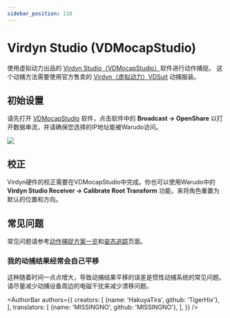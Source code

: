 ```yaml
---
sidebar_position: 110
---
```


# Virdyn Studio (VDMocapStudio)

使用虚拟动力出品的 [Virdyn Studio（VDMocapStudio）](https://www.virdynm.com/virdyn-vdmocap-studio-motion-capture-software-system-for-vdsuit-full-product/)软件进行动作捕捉。 这个动捕方法需要使用官方售卖的 [Virdyn（虚拟动力）VDSuit](https://www.virdynm.com/virdyn-vdsuit-full-for-full-body-function-inertia-motion-capture-suit-product/) 动捕服装。

## 初始设置

请先打开 [VDMocapStudio](https://www.virdynm.com/virdyn-vdmocap-studio-motion-capture-software-system-for-vdsuit-full-product/) 软件，点击软件中的 **Broadcast → OpenShare** 以打开数据串流，并请确保您选择的IP地址能被Warudo访问。

![](/doc-img/en-virdyn-1.png)

## 校正

Virdyn硬件的校正需要在VDMocapStudio中完成。你也可以使用Warudo中的 **Virdyn Studio Receiver → Calibrate Root Transform** 功能，来将角色重置为默认的位置和方向。

## 常见问题

常见问题请参考[动作捕捉方案一览](overview#FAQ)和[姿态追踪](body-tracking#FAQ)页面。

### 我的动捕结果经常会自己平移

这种随着时间一点点增大，导致动捕结果平移的误差是惯性动捕系统的常见问题。请尽量减少动捕设备周边的电磁干扰来减少漂移问题。

<AuthorBar authors={{
  creators: [
    {name: 'HakuyaTira', github: 'TigerHix'},
  ],
  translators: [
    {name: 'MISSINGNO', github: 'MISSINGNO'},
  ],
}} />